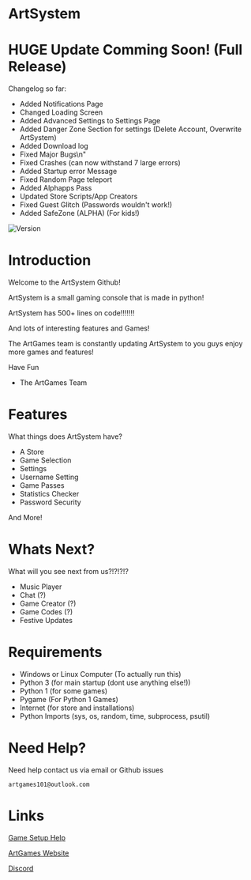 # ArtSystem

# HUGE Update Comming Soon! (Full Release)

Changelog so far:

* Added Notifications Page
* Changed Loading Screen
* Added Advanced Settings to Settings Page
* Added Danger Zone Section for settings (Delete Account, Overwrite ArtSystem)
* Added Download log
* Fixed Major Bugs\n"
* Fixed Crashes (can now withstand 7 large errors)
* Added Startup error Message
* Fixed Random Page teleport
* Added Alphapps Pass
* Updated Store Scripts/App Creators
* Fixed Guest Glitch (Passwords wouldn't work!)
* Added SafeZone  (ALPHA) (For kids!)

![Version](https://img.shields.io/badge/Version-v1.9-blue.svg?style=social)

# Introduction

Welcome to the ArtSystem Github!

ArtSystem is a small gaming console that is made in python!

ArtSystem has 500+ lines on code!!!!!!!

And lots of interesting features and Games!

The ArtGames team is constantly updating ArtSystem to you guys enjoy more games
and features!

Have Fun

- The ArtGames Team

# Features

What things does ArtSystem have?

* A Store
* Game Selection
* Settings
* Username Setting
* Game Passes
* Statistics Checker
* Password Security

And More!


# Whats Next?
What will you see next from us?!?!?!?

* Music Player
* Chat (?)
* Game Creator (?)
* Game Codes (?)
* Festive Updates

# Requirements

* Windows or Linux Computer  (To actually run this)
* Python 3 (for main startup (dont use anything else!))
* Python 1 (for some games)
* Pygame (For Python 1 Games)
* Internet (for store and installations)
* Python Imports (sys, os, random, time, subprocess, psutil)

# Need Help?

Need help contact us via email or Github issues

`artgames101@outlook.com`


# Links

[Game Setup Help](https://github.com/ArtGames101/ArtSystem/wiki)


[ArtGames Website](http://artgames101.webstarts.com/)


[Discord](https://discord.gg/ThYkXk4)
